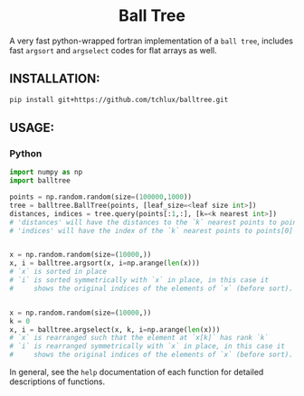 <p align="center">
  <h1 align="center">Ball Tree</h1>
</p>

A very fast python-wrapped fortran implementation of a `ball tree`, includes fast `argsort` and `argselect` codes for flat arrays as well.

## INSTALLATION:

```bash
pip install git+https://github.com/tchlux/balltree.git
```

## USAGE:

### Python

```python
import numpy as np
import balltree

points = np.random.random(size=(100000,1000))
tree = balltree.BallTree(points, [leaf_size=<leaf size int>])
distances, indices = tree.query(points[:1,:], [k=<k nearest int>])
# 'distances' will have the distances to the `k` nearest points to points[0]
# 'indices' will have the index of the `k` nearest points to points[0]


x = np.random.random(size=(10000,))
x, i = balltree.argsort(x, i=np.arange(len(x)))
# `x` is sorted in place
# `i` is sorted symmetrically with `x` in place, in this case it
#     shows the original indices of the elements of `x` (before sort).


x = np.random.random(size=(10000,))
k = 0
x, i = balltree.argselect(x, k, i=np.arange(len(x)))
# `x` is rearranged such that the element at `x[k]` has rank `k`
# `i` is rearranged symmetrically with `x` in place, in this case it
#     shows the original indices of the elements of `x` (before sort).
```

  In general, see the `help` documentation of each function for
  detailed descriptions of functions.

